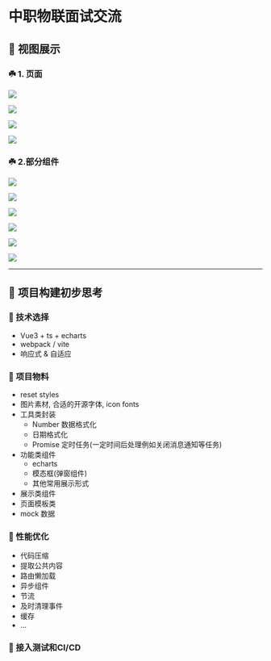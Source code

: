 # 中职物联面试交流

## **📌 视图展示**

### ☘️ 1. 页面

![](./page1.jpg)

![](./page2.png)

![](./page3.png)

![](./page4.jpg)

### ☘️ 2.部分组件

![](./c1.png)

![](./c2.jpg)

![](./c3.png)

![](./c4.png)

![](./c5.png)

![](./c6.png)

---

## **📌 项目构建初步思考**

### 🚀 技术选择

- Vue3 + ts + echarts
- webpack / vite
- 响应式 & 自适应

### 🚀 项目物料

- reset styles
- 图片素材, 合适的开源字体, icon fonts
- 工具类封装
  - Number 数据格式化
  - 日期格式化
  - Promise 定时任务(一定时间后处理例如关闭消息通知等任务)
- 功能类组件
  - echarts
  - 模态框(弹窗组件)
  - 其他常用展示形式
- 展示类组件
- 页面模板类
- mock 数据

### 🚀 性能优化

- 代码压缩
- 提取公共内容
- 路由懒加载
- 异步组件
- 节流
- 及时清理事件
- 缓存
- ...

### 🚀 接入测试和CI/CD


<!-- 技术考量
物料准备
性能考虑
测试和自动化构建

- 技术要点:
  - Vue3 + ts + echarts
  - webpack / vite
  - 响应式 & 自适应
  - jest
  - CI / CD
  - 面向对象
  - 设计模式
- 性能优化:
  - 路由懒加载
  - 异步组件
  - 将这些不用改变的数据通过Object.freeze方法冻结它，避免vue初始化的时候，做一些无用的操作(vue2)
  - 页面 resize 节流 => echarts resize
- 代码优化
  - 代码规范
  - 展现数据格式规范
  - 利用解构 `{$attrs,$route,$store,$listeners,$ref}`
- 项目物料:
  - reset styles
  - 图片素材, 合适的开源字体, icon fonts
  - 工具类封装
    - Number 数据格式化
    - 日期格式化
    - Promise 定时任务(一定时间后处理例如关闭消息通知等任务)
  - 功能类组件
    - echarts
    - 模态框(弹窗组件)
    - 其他常用展示形式
  - 展示类组件
  - 页面模板类
  - mock 数据 -->
